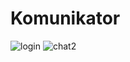 # Komunikator

![login](https://user-images.githubusercontent.com/40653886/88831596-d8906a80-d1cf-11ea-9207-eec7b59a967e.jpg)
![chat2](https://user-images.githubusercontent.com/40653886/88831650-ed6cfe00-d1cf-11ea-8888-3b579ca672ad.jpg)
